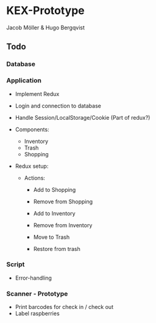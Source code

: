 # KEX-Prototype

Jacob Möller & Hugo Bergqvist


## Todo

### Database



### Application
- Implement Redux
- Login and connection to database

- Handle Session/LocalStorage/Cookie (Part of redux?)

- Components:
	- Inventory
	- Trash
	- Shopping

- Redux setup:
	- Actions:
		- Add to Shopping
		- Remove from Shopping

		- Add to Inventory
		- Remove from Inventory

		- Move to Trash
		- Restore from trash

### Script
- Error-handling

### Scanner - Prototype
- Print barcodes for check in / check out
- Label raspberries



